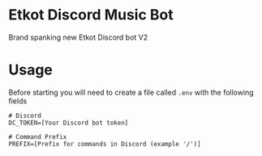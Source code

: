 # Etkot Discord Music Bot

Brand spanking new Etkot Discord bot V2

# Usage
Before starting you will need to create a file called `.env` with the following fields

```
# Discord
DC_TOKEN=[Your Discord bot token]

# Command Prefix
PREFIX=[Prefix for commands in Discord (example '/')]
```
